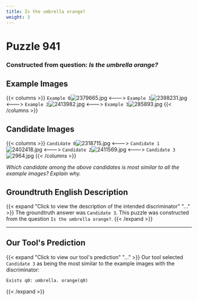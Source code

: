 ```yaml
---
title: Is the umbrella orange?
weight: 3
---
```


# Puzzle 941
### Constructed from question: _Is the umbrella orange?_


## Example Images
{{< columns >}}
`Example 0`![2379665.jpg](/gqa_images/2379665.jpg)
<--->
`Example 1`![2398231.jpg](/gqa_images/2398231.jpg)
<--->
`Example 2`![2413982.jpg](/gqa_images/2413982.jpg)
<--->
`Example 3`![285893.jpg](/gqa_images/285893.jpg)
{{< /columns >}}

## Candidate Images
{{< columns >}}
`Candidate 0`![2318715.jpg](/gqa_images/2318715.jpg)
<--->
`Candidate 1`![2402418.jpg](/gqa_images/2402418.jpg)
<--->
`Candidate 2`![2411569.jpg](/gqa_images/2411569.jpg)
<--->
`Candidate 3`![2964.jpg](/gqa_images/2964.jpg)
{{< /columns >}}

*Which candidate among the above candidates is most similar to all the example images? Explain why.*

## Groundtruth English Description

{{< expand "Click to view the description of the intended discriminator" "..." >}}
The groundtruth answer was `Candidate 3`. This puzzle was constructed from the question `Is the umbrella orange?`.
{{< /expand >}}

---

## Our Tool's Prediction

{{< expand "Click to view our tool's prediction" "..." >}}
Our tool selected `Candidate 3` as being the most similar to the example images with the discriminator:
```plaintext
Exists q0: umbrella. orange(q0)
```
{{< /expand >}}
